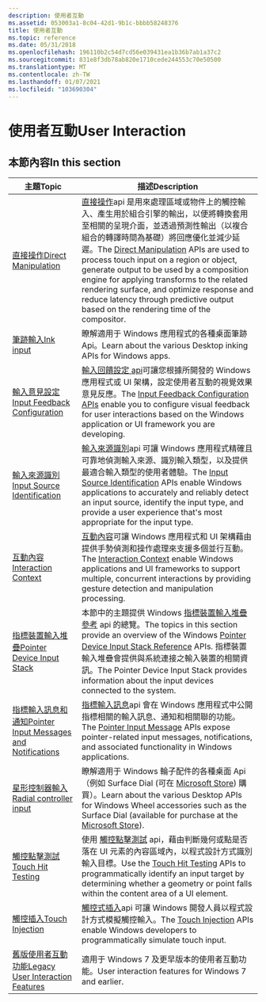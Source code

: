 ```yaml
---
description: 使用者互動
ms.assetid: 053003a1-8c04-42d1-9b1c-bbbb58248376
title: 使用者互動
ms.topic: reference
ms.date: 05/31/2018
ms.openlocfilehash: 196110b2c54d7cd56e039431ea1b36b7ab1a37c2
ms.sourcegitcommit: 831e8f3db78ab820e1710cede244553c70e50500
ms.translationtype: MT
ms.contentlocale: zh-TW
ms.lasthandoff: 01/07/2021
ms.locfileid: "103690304"
---
```

# <a name="user-interaction"></a><span data-ttu-id="65e1a-103">使用者互動</span><span class="sxs-lookup"><span data-stu-id="65e1a-103">User Interaction</span></span>

## <a name="in-this-section"></a><span data-ttu-id="65e1a-104">本節內容</span><span class="sxs-lookup"><span data-stu-id="65e1a-104">In this section</span></span>

| <span data-ttu-id="65e1a-105">主題</span><span class="sxs-lookup"><span data-stu-id="65e1a-105">Topic</span></span> | <span data-ttu-id="65e1a-106">描述</span><span class="sxs-lookup"><span data-stu-id="65e1a-106">Description</span></span> |
| --- | --- |
| [<span data-ttu-id="65e1a-107">直接操作</span><span class="sxs-lookup"><span data-stu-id="65e1a-107">Direct Manipulation</span></span>](./directmanipulation/direct-manipulation-portal.md)<br/> | <span data-ttu-id="65e1a-108">[直接操作](directmanipulation/direct-manipulation-reference.md)api 是用來處理區域或物件上的觸控輸入、產生用於組合引擎的輸出，以便將轉換套用至相關的呈現介面，並透過預測性輸出（以複合組合的轉譯時間為基礎）將回應優化並減少延遲。</span><span class="sxs-lookup"><span data-stu-id="65e1a-108">The [Direct Manipulation](directmanipulation/direct-manipulation-reference.md) APIs are used to process touch input on a region or object, generate output to be used by a composition engine for applying transforms to the related rendering surface, and optimize response and reduce latency through predictive output based on the rendering time of the compositor.</span></span><br/> |
| [<span data-ttu-id="65e1a-109">筆跡輸入</span><span class="sxs-lookup"><span data-stu-id="65e1a-109">Ink input</span></span>](input_ink/input-ink-portal.md)<br/> | <span data-ttu-id="65e1a-110">瞭解適用于 Windows 應用程式的各種桌面筆跡 Api。</span><span class="sxs-lookup"><span data-stu-id="65e1a-110">Learn about the various Desktop inking APIs for Windows apps.</span></span><br/>  |
| [<span data-ttu-id="65e1a-111">輸入意見設定</span><span class="sxs-lookup"><span data-stu-id="65e1a-111">Input Feedback Configuration</span></span>](input_feedback/input-feedback-configuration-portal.md)<br/> | <span data-ttu-id="65e1a-112">[輸入回饋設定 api](input_feedback/input-feedback-configuration-reference.md)可讓您根據所開發的 Windows 應用程式或 UI 架構，設定使用者互動的視覺效果意見反應。</span><span class="sxs-lookup"><span data-stu-id="65e1a-112">The [Input Feedback Configuration APIs](input_feedback/input-feedback-configuration-reference.md) enable you to configure visual feedback for user interactions based on the Windows application or UI framework you are developing.</span></span> <br/> |
| [<span data-ttu-id="65e1a-113">輸入來源識別</span><span class="sxs-lookup"><span data-stu-id="65e1a-113">Input Source Identification</span></span>](input_sourceid/input-source-identification-portal.md)<br/>   | <span data-ttu-id="65e1a-114">[輸入來源識別](input_sourceid/input-source-identification-reference.md)api 可讓 Windows 應用程式精確且可靠地偵測輸入來源、識別輸入類型，以及提供最適合輸入類型的使用者體驗。</span><span class="sxs-lookup"><span data-stu-id="65e1a-114">The [Input Source Identification](input_sourceid/input-source-identification-reference.md) APIs enable Windows applications to accurately and reliably detect an input source, identify the input type, and provide a user experience that's most appropriate for the input type.</span></span> <br/> |
| [<span data-ttu-id="65e1a-115">互動內容</span><span class="sxs-lookup"><span data-stu-id="65e1a-115">Interaction Context</span></span>](input_intcontext/interaction-context-portal.md)<br/> | <span data-ttu-id="65e1a-116">[互動內容](input_intcontext/interaction-context-reference.md)可讓 Windows 應用程式和 UI 架構藉由提供手勢偵測和操作處理來支援多個並行互動。</span><span class="sxs-lookup"><span data-stu-id="65e1a-116">The [Interaction Context](input_intcontext/interaction-context-reference.md) enable Windows applications and UI frameworks to support multiple, concurrent interactions by providing gesture detection and manipulation processing.</span></span><br/> |
| [<span data-ttu-id="65e1a-117">指標裝置輸入堆疊</span><span class="sxs-lookup"><span data-stu-id="65e1a-117">Pointer Device Input Stack</span></span>](input_pointerdevice/pointer-device-stack-portal.md)<br/> | <span data-ttu-id="65e1a-118">本節中的主題提供 Windows [指標裝置輸入堆疊參考](input_pointerdevice/unified-input-stack-reference.md) api 的總覽。</span><span class="sxs-lookup"><span data-stu-id="65e1a-118">The topics in this section provide an overview of the Windows [Pointer Device Input Stack Reference](input_pointerdevice/unified-input-stack-reference.md) APIs.</span></span> <span data-ttu-id="65e1a-119">指標裝置輸入堆疊會提供與系統連接之輸入裝置的相關資訊。</span><span class="sxs-lookup"><span data-stu-id="65e1a-119">The Pointer Device Input Stack provides information about the input devices connected to the system.</span></span><br/> |
| [<span data-ttu-id="65e1a-120">指標輸入訊息和通知</span><span class="sxs-lookup"><span data-stu-id="65e1a-120">Pointer Input Messages and Notifications</span></span>](inputmsg/messages-and-notifications-portal.md)<br/> | <span data-ttu-id="65e1a-121">[指標輸入訊息](inputmsg/wmpointer-reference.md)api 會在 Windows 應用程式中公開指標相關的輸入訊息、通知和相關聯的功能。</span><span class="sxs-lookup"><span data-stu-id="65e1a-121">The [Pointer Input Message](inputmsg/wmpointer-reference.md) APIs expose pointer-related input messages, notifications, and associated functionality in Windows applications.</span></span> <br/> |
| [<span data-ttu-id="65e1a-122">星形控制器輸入</span><span class="sxs-lookup"><span data-stu-id="65e1a-122">Radial controller input</span></span>](input_radial/radialcontroller-portal.md)<br/> | <span data-ttu-id="65e1a-123">瞭解適用于 Windows 輪子配件的各種桌面 Api （例如 Surface Dial (可在 [Microsoft Store](https://www.microsoft.com/store/d/Surface-Dial/925R551SKTGN?icid=Surface_Accessories_ModB_Surface_Dial_103116)) 購買）。</span><span class="sxs-lookup"><span data-stu-id="65e1a-123">Learn about the various Desktop APIs for Windows Wheel accessories such as the Surface Dial (available for purchase at the [Microsoft Store](https://www.microsoft.com/store/d/Surface-Dial/925R551SKTGN?icid=Surface_Accessories_ModB_Surface_Dial_103116)).</span></span> <br/> |
| [<span data-ttu-id="65e1a-124">觸控點擊測試</span><span class="sxs-lookup"><span data-stu-id="65e1a-124">Touch Hit Testing</span></span>](input_touchhittest/touch-hit-testing-portal.md)<br/> | <span data-ttu-id="65e1a-125">使用 [觸控點擊測試](input_touchhittest/touchhittest-reference.md) api，藉由判斷幾何或點是否落在 UI 元素的內容區域內，以程式設計方式識別輸入目標。</span><span class="sxs-lookup"><span data-stu-id="65e1a-125">Use the [Touch Hit Testing](input_touchhittest/touchhittest-reference.md) APIs to programmatically identify an input target by determining whether a geometry or point falls within the content area of a UI element.</span></span> <br/> |
| [<span data-ttu-id="65e1a-126">觸控插入</span><span class="sxs-lookup"><span data-stu-id="65e1a-126">Touch Injection</span></span>](input_touchinjection/touch-injection-portal.md)<br/> | <span data-ttu-id="65e1a-127">[觸控式插入](input_touchinjection/touch-injection-reference.md)api 可讓 Windows 開發人員以程式設計方式模擬觸控輸入。</span><span class="sxs-lookup"><span data-stu-id="65e1a-127">The [Touch Injection](input_touchinjection/touch-injection-reference.md) APIs enable Windows developers to programmatically simulate touch input.</span></span><br/> |
| [<span data-ttu-id="65e1a-128">舊版使用者互動功能</span><span class="sxs-lookup"><span data-stu-id="65e1a-128">Legacy User Interaction Features</span></span>](./legacy-user-interaction-features.md)<br/> | <span data-ttu-id="65e1a-129">適用于 Windows 7 及更早版本的使用者互動功能。</span><span class="sxs-lookup"><span data-stu-id="65e1a-129">User interaction features for Windows 7 and earlier.</span></span> <br/> |
